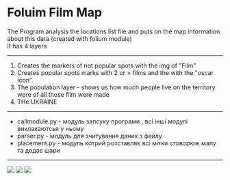
<h1>Foluim Film Map</h1>
<p>The Program analysis the locations.list file and puts on the map information about this data (created with folium module) </br>
It has 4 layers
<hr>
<ol>
<li>Creates the markers of not popular spots with the img of "Film"</li>
<li>Creates popular spots marks with 2 or > films and the with the "oscar icon"</li>
<li>The population layer - shows us how much people live on the territory were of all those film were made</li>
<li>THe UKRAINE </li>

</ol></p>
<hr>
<ul>
	<li>callmodule.py - модуль запсуку програми , всі інші модулі виклакаютсья у ньому</li>
	<li>parser.py - модуль для зчитування даних з файлу</li>
	<li>placement.py - мoдуль котрий розставляє всі мітки стоворюж мапу та додає шари</li>
</ul>
<hr>
<img src="https://github.com/nickolanick/lab_1_map/Screens/Screen Shot 1"></img>
<img src="https://github.com/nickolanick/lab_1_map/Screens/Screen Shot 2"></img>
<img src="https://github.com/nickolanick/lab_1_map/Screens/Screen Shot 3"></img>